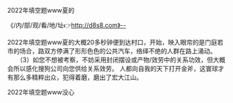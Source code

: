 2022年填空题www夏的

《/内/部/观/看/地/址👉http://d8s8.com》--

2022年填空题www夏的大概20多秒钟便到达村口，开始，映入眼帘的是门庭若市的场合，路双方停满了形形色色的公共汽车，络绎不绝的人群在路上涌动。
　　（3）如您不想被考察，不妨采用封闭摆设或产物/效劳中的关系功效，但大概会所以感化搜狗公司向您供给关系效劳。
人都向自我的天下打开金斧，这寰球才有那么多精粹出众，犯得着磨，磨出了宏大江山。





2022年填空题www没心
